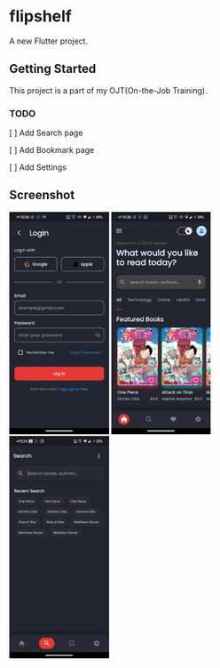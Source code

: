 # flipshelf

A new Flutter project.

## Getting Started

This project is a part of my OJT(On-the-Job Training).

### TODO
[ ] Add Search page

[ ] Add Bookmark page

[ ] Add Settings  

## Screenshot
<img src="./.github/screenshots/login.png" alt="Login preview" height="400">
<img src="./.github/screenshots/home.png" alt="Home preview" height="400">
<img src="./.github/screenshots/search.png" alt="Search preview" height="400">
